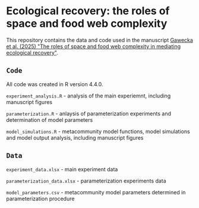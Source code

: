 # Ecological recovery: the roles of space and food web complexity

This repository contains the data and code used in the manuscript [Gawecka et al. (2025) "The roles of space and food web complexity in mediating ecological recovery"](https://www.biorxiv.org/content/10.1101/2025.05.13.653715v1).

## `Code`
All code was created in R version 4.4.0.

`experiment_analysis.R` - analysis of the main experiemnt, including manuscript figures

`parameterization.R` - anlaysis of parameterization experiments and determination of model parameters

`model_simulations.R` - metacommunity model functions, model simulations and model output analysis, including manuscript figures

## `Data`

`experiment_data.xlsx` - main experiment data

`parameterization_data.xlsx` - parameterization experiments data

`model_parameters.csv` - metacommunity model parameters determined in parameterization procedure
